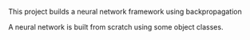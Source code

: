 This project builds a neural network framework using backpropagation

A neural network is built from scratch using some object classes.